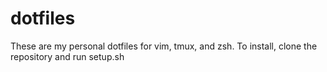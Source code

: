 # dotfiles

These are my personal dotfiles for vim, tmux, and zsh. To install, clone the repository and run setup.sh
